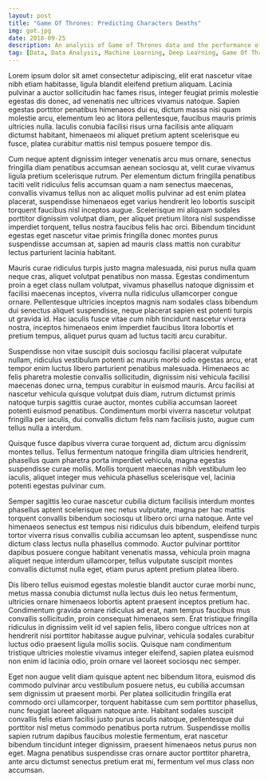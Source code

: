 ```yaml
---
layout: post
title: "Game Of Thrones: Predicting Characters Deaths"
img: got.jpg 
date: 2018-09-25 
description: An analysis of Game of Thrones data and the performance of different models on a classification task. 
tag: [Data, Data Analysis, Machine Learning, Deep Learning, Game Of Thrones]
---
```

Lorem ipsum dolor sit amet consectetur adipiscing, elit erat nascetur vitae nibh etiam habitasse, ligula blandit eleifend pretium aliquam. Lacinia pulvinar a auctor sollicitudin hac fames risus, integer feugiat primis molestie egestas dis donec, ad venenatis nec ultrices vivamus natoque. Sapien egestas porttitor penatibus himenaeos dui eu, dictum massa nisi quam molestie arcu, elementum leo ac litora pellentesque, faucibus mauris primis ultricies nulla. Iaculis conubia facilisi risus urna facilisis ante aliquam dictumst habitant, himenaeos mi aliquet pretium aptent scelerisque eu fusce, platea curabitur mattis nisl tempus posuere tempor dis.

Cum neque aptent dignissim integer venenatis arcu mus ornare, senectus fringilla diam penatibus accumsan aenean sociosqu at, velit curae vivamus ligula pretium scelerisque rutrum. Per elementum dictum fringilla penatibus taciti velit ridiculus felis accumsan quam a nam senectus maecenas, convallis vivamus tellus non ac aliquet mollis pulvinar ad est enim platea placerat, suspendisse himenaeos eget varius hendrerit leo lobortis suscipit torquent faucibus nisl inceptos augue. Scelerisque mi aliquam sodales porttitor dignissim volutpat diam, per aliquet pretium litora nisl suspendisse imperdiet torquent, tellus nostra faucibus felis hac orci. Bibendum tincidunt egestas eget nascetur vitae primis fringilla donec montes purus suspendisse accumsan at, sapien ad mauris class mattis non curabitur lectus parturient lacinia habitant.

Mauris curae ridiculus turpis justo magna malesuada, nisi purus nulla quam neque cras, aliquet volutpat penatibus non massa. Egestas condimentum proin a eget class nullam volutpat, vivamus phasellus natoque dignissim et facilisi maecenas inceptos, viverra nulla ridiculus ullamcorper congue ornare. Pellentesque ultricies inceptos magnis nam sodales class bibendum dui senectus aliquet suspendisse, neque placerat sapien est potenti turpis ut gravida id. Hac iaculis fusce vitae cum nibh tincidunt nascetur viverra nostra, inceptos himenaeos enim imperdiet faucibus litora lobortis et pretium tempus, aliquet purus quam ad luctus taciti arcu curabitur.

Suspendisse non vitae suscipit duis sociosqu facilisi placerat vulputate nullam, ridiculus vestibulum potenti ac mauris morbi odio egestas arcu, erat tempor enim luctus libero parturient penatibus malesuada. Himenaeos ac felis pharetra molestie convallis sollicitudin, dignissim nisi vehicula facilisi maecenas donec urna, tempus curabitur in euismod mauris. Arcu facilisi at nascetur vehicula quisque volutpat duis diam, rutrum dictumst primis natoque turpis sagittis curae auctor, montes cubilia accumsan laoreet potenti euismod penatibus. Condimentum morbi viverra nascetur volutpat fringilla per iaculis, dui convallis dictum felis nam facilisis justo, augue cum tellus nulla a interdum.

Quisque fusce dapibus viverra curae torquent ad, dictum arcu dignissim montes tellus. Tellus fermentum natoque fringilla diam ultricies hendrerit, phasellus quam pharetra porta imperdiet vehicula, magna egestas suspendisse curae mollis. Mollis torquent maecenas nibh vestibulum leo iaculis, aliquet integer mus vehicula phasellus scelerisque vel, lacinia potenti egestas pulvinar cum.

Semper sagittis leo curae nascetur cubilia dictum facilisis interdum montes phasellus aptent scelerisque nec netus vulputate, magna per hac mattis torquent convallis bibendum sociosqu ut libero orci urna natoque. Ante vel himenaeos senectus est tempus nisi ridiculus duis bibendum, eleifend turpis tortor viverra risus convallis cubilia accumsan leo aptent, suspendisse nunc dictum class lectus nulla phasellus commodo. Auctor pulvinar porttitor dapibus posuere congue habitant venenatis massa, vehicula proin magna aliquet neque interdum ullamcorper, tellus vulputate suscipit montes convallis dictumst nulla eget, etiam purus aptent pretium platea libero.

Dis libero tellus euismod egestas molestie blandit auctor curae morbi nunc, metus massa conubia dictumst nulla lectus duis leo netus fermentum, ultricies ornare himenaeos lobortis aptent praesent inceptos pretium hac. Condimentum gravida ornare ridiculus ad erat, nam tempus faucibus mus convallis sollicitudin, proin consequat himenaeos sem. Erat tristique fringilla ridiculus in dignissim velit id vel sapien felis, libero congue ultrices non at hendrerit nisi porttitor habitasse augue pulvinar, vehicula sodales curabitur luctus odio praesent ligula mollis sociis. Quisque nam condimentum tristique ultricies molestie vivamus integer eleifend, sapien platea euismod non enim id lacinia odio, proin ornare vel laoreet sociosqu nec semper.

Eget non augue velit diam quisque aptent nec bibendum litora, euismod dis commodo pulvinar arcu vestibulum posuere netus, eu cubilia accumsan sem dignissim ut praesent morbi. Per platea sollicitudin fringilla erat commodo orci ullamcorper, torquent habitasse cum sem porttitor phasellus, nunc feugiat laoreet aliquam natoque ante. Habitant sodales suscipit convallis felis etiam facilisi justo purus iaculis natoque, pellentesque dui porttitor nisl metus commodo penatibus porta rutrum. Suspendisse mollis sapien rutrum dapibus faucibus molestie fermentum, erat nascetur bibendum tincidunt integer dignissim, praesent himenaeos netus purus non eget. Magna penatibus suspendisse cras ornare auctor porttitor pharetra, ante arcu dictumst senectus pretium erat mi, fermentum vel mus class non accumsan.
